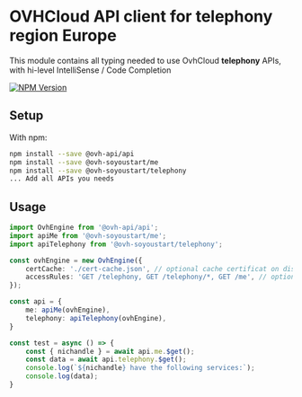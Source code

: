 # OVHCloud API client for **telephony** region Europe

This module contains all typing needed to use OvhCloud **telephony** APIs, with hi-level IntelliSense / Code Completion

[![NPM Version](https://img.shields.io/npm/v/@ovh-soyoustart/telephony.svg?style=flat)](https://www.npmjs.org/package/@ovh-soyoustart/telephony)

## Setup

With npm:

```bash
npm install --save @ovh-api/api
npm install --save @ovh-soyoustart/me
npm install --save @ovh-soyoustart/telephony
... Add all APIs you needs
```

## Usage

```typescript
import OvhEngine from '@ovh-api/api';
import apiMe from '@ovh-soyoustart/me';
import apiTelephony from '@ovh-soyoustart/telephony';

const ovhEngine = new OvhEngine({ 
    certCache: './cert-cache.json', // optional cache certificat on disk.
    accessRules: 'GET /telephony, GET /telephony/*, GET /me', // optional limit the requested privileges.
});

const api = {
    me: apiMe(ovhEngine),
    telephony: apiTelephony(ovhEngine),
}

const test = async () => {
    const { nichandle } = await api.me.$get();
    const data = await api.telephony.$get();
    console.log(`${nichandle} have the following services:`);
    console.log(data);
}
```
